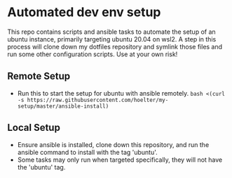 # Automated dev env setup
This repo contains scripts and ansible tasks to automate the setup of an ubuntu instance, primarily targeting ubuntu 20.04 on wsl2.
A step in this process will clone down my dotfiles repository and symlink those files and run some other configuration scripts.
Use at your own risk!

## Remote Setup
- Run this to start the setup for ubuntu with ansible remotely.
`bash <(curl -s https://raw.githubusercontent.com/hoelter/my-setup/master/ansible-install)`

## Local Setup
- Ensure ansible is installed, clone down this repository, and run the ansible command to install with the tag 'ubuntu'.
- Some tasks may only run when targeted specifically, they will not have the 'ubuntu' tag.

